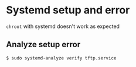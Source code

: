 # Systemd setup and error
`chroot` with systemd doesn't work as expected

## Analyze setup error
```sh
$ sudo systemd-analyze verify tftp.service
```

